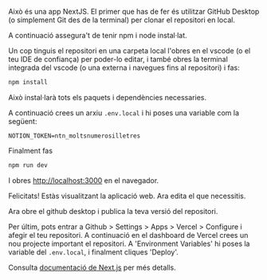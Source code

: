Això és una app NextJS. El primer que has de fer és utilitzar GitHub Desktop (o simplement Git des de la terminal) per clonar el repositori en local.

A continuació assegura't de tenir npm i node instal·lat.

Un cop tinguis el repositori en una carpeta local l'obres en el vscode (o el teu IDE de confiança) per poder-lo editar, i també obres la terminal integrada del vscode (o una externa i navegues fins al repositori) i fas:

```bash
npm install
```

Això instal·larà tots els paquets i dependències necessaries.

A continuació crees un arxiu `.env.local` i hi poses una variable com la següent:

```
NOTION_TOKEN=ntn_moltsnumerosilletres
```

Finalment fas

```bash
npm run dev
```

I obres [http://localhost:3000](http://localhost:3000) en el navegador.

Felicitats! Estàs visualitzant la aplicació web. Ara edita el que necessitis.

Ara obre el github desktop i publica la teva versió del repositori.

Per últim, pots entrar a Github > Settings > Apps > Vercel > Configure i afegir el teu repositori. A continuació en el dashboard de Vercel crees un nou projecte important el repositori. A 'Environment Variables' hi poses la variable del `.env.local`, i finalment cliques 'Deploy'.

Consulta [documentació de Next.js](https://nextjs.org/docs/app/building-your-application/deploying) per més detalls.
